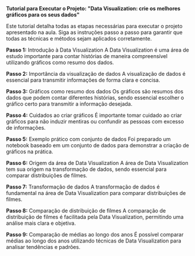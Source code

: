 **Tutorial para Executar o Projeto: "Data Visualization: crie os melhores gráficos para os seus dados"**

Este tutorial detalha todas as etapas necessárias para executar o projeto apresentado na aula. Siga as instruções passo a passo para garantir que todas as técnicas e métodos sejam aplicados corretamente.

**Passo 1:** Introdução à Data Visualization
A Data Visualization é uma área de estudo importante para contar histórias de maneira compreensível utilizando gráficos como resumo dos dados.

**Passo 2:** Importância da visualização de dados
A visualização de dados é essencial para transmitir informações de forma clara e concisa.

**Passo 3:** Gráficos como resumo dos dados
Os gráficos são resumos dos dados que podem contar diferentes histórias, sendo essencial escolher o gráfico certo para transmitir a informação desejada.

**Passo 4:** Cuidados ao criar gráficos
É importante tomar cuidado ao criar gráficos para não induzir mentiras ou confundir as pessoas com excesso de informações.

**Passo 5:** Exemplo prático com conjunto de dados
Foi preparado um notebook baseado em um conjunto de dados para demonstrar a criação de gráficos na prática.

**Passo 6:** Origem da área de Data Visualization
A área de Data Visualization tem sua origem na transformação de dados, sendo essencial para comparar distribuições de filmes.

**Passo 7:** Transformação de dados
A transformação de dados é fundamental na área de Data Visualization para comparar distribuições de filmes.

**Passo 8:** Comparação de distribuição de filmes
A comparação de distribuição de filmes é facilitada pela Data Visualization, permitindo uma análise mais clara e objetiva.

**Passo 9:** Comparação de médias ao longo dos anos
É possível comparar médias ao longo dos anos utilizando técnicas de Data Visualization para analisar tendências e padrões.